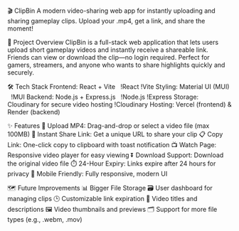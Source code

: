 🎬 ClipBin
A modern video-sharing web app for instantly uploading and sharing gameplay clips.
Upload your .mp4, get a link, and share the moment!

🚀 Project Overview
ClipBin is a full-stack web application that lets users upload short gameplay videos and instantly receive a shareable link. Friends can view or download the clip—no login required.
Perfect for gamers, streamers, and anyone who wants to share highlights quickly and securely.

🛠️ Tech Stack
Frontend: React + Vite &nbsp; !React !Vite
Styling: Material UI (MUI) &nbsp; !MUI
Backend: Node.js + Express.js &nbsp; !Node.js !Express
Storage: Cloudinary for secure video hosting !Cloudinary
Hosting: Vercel (frontend) & Render (backend)

✨ Features
🎥 Upload MP4: Drag-and-drop or select a video file (max 100MB)
🔗 Instant Share Link: Get a unique URL to share your clip
📋 Copy Link: One-click copy to clipboard with toast notification
📺 Watch Page: Responsive video player for easy viewing
⏬ Download Support: Download the original video file
⏱️ 24-Hour Expiry: Links expire after 24 hours for privacy
📱 Mobile Friendly: Fully responsive, modern UI

🗺️ Future Improvements
📊 Bigger File Storage
🗃️ User dashboard for managing clips
🕒 Customizable link expiration
📝 Video titles and descriptions
🖼️ Video thumbnails and previews
🗂️ Support for more file types (e.g., .webm, .mov)

